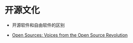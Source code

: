 # 开源文化

- 开源软件和自由软件的区别

- [Open Sources: Voices from the Open Source Revolution](http://www.oreilly.com/openbook/opensources/book/)
